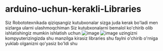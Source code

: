 # arduino-uchun-kerakli-Libraries
Siz Robototexnikada qiziqsangiz kutubxonalar sizga juda kerak bo'ladi men sizlarga ularni ulashmoqchiman
Siz kutubxonalarni bemalol ko'chirib olib ishlatishingiz mumkin
ishlatish uchun
![image](https://user-images.githubusercontent.com/88614410/136791509-95323a69-f305-48b1-b73b-5d6e574c740a.png)
![image](https://user-images.githubusercontent.com/88614410/136791568-ed7db471-4c10-4852-bb0c-d6fd1895ef38.png)
uzingizni kompyuterizingizda shu manzilga kirasiz
libraries shu faylni o'chirib o'rniga yuklab olganizni qo'yasiz bo'ldi shu
